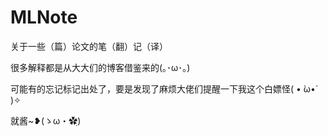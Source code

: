 # MLNote

关于一些（篇）论文的笔（翻）记（译）

很多解释都是从大大们的博客借鉴来的(｡･ω･｡)

可能有的忘记标记出处了，要是发现了麻烦大佬们提醒一下我这个白嫖怪( • ̀ω•́ )✧

就酱~❥(ゝω・✿ฺ)
